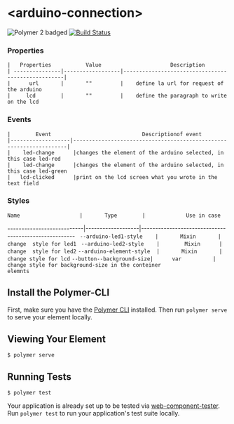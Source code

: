 # \<arduino-connection\>

![Polymer 2 badged](https://img.shields.io/badge/Polymer-2.x-green.svg)
[![Build Status](https://travis-ci.org/HAlejandro88/arduino-component.svg?branch=master)](https://travis-ci.org/HAlejandro88/arduino-component)

 ### Properties
     
    |   Properties           Value                      Description
    | ---------------|------------------|---------------------------------------------------|
    |      url       |       ""         |    define la url for request of the arduino
    |     lcd        |       ""         |    define the paragraph to write on the lcd
      
      
 ### Events
     
    |        Event                             Descriptionof event
    |-------------------|--------------------------------------------------------------------|
    |    led-change      |changes the element of the arduino selected, in this case led-red
    |    led-change      |changes the element of the arduino selected, in this case led-green
    |   lcd-clicked      |print on the lcd screen what you wrote in the text field
### Styles
     
      
    Name                   |       Type        |             Use in case
---------------------------|-------------------|------------------------------------------------------
`  --arduino-led1-style    |       Mixin       |     change  style for led1 `
`  --arduino-led2-style    |        Mixin      |     change  style for led2 `
` --arduino-element-style  |       Mixin       |   change style for lcd `
` --button--background-size|      var          | change style for background-size in the conteiner                                                       elemnts `


## Install the Polymer-CLI

First, make sure you have the [Polymer CLI](https://www.npmjs.com/package/polymer-cli) installed. Then run `polymer serve` to serve your element locally.

## Viewing Your Element

```
$ polymer serve
```

## Running Tests

```
$ polymer test
```

Your application is already set up to be tested via [web-component-tester](https://github.com/Polymer/web-component-tester). Run `polymer test` to run your application's test suite locally.

